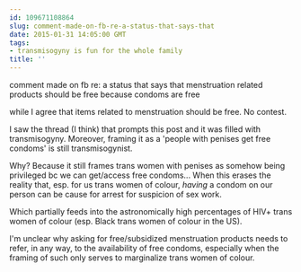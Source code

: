 ```yaml
---
id: 109671108864
slug: comment-made-on-fb-re-a-status-that-says-that
date: 2015-01-31 14:05:00 GMT
tags:
- transmisogyny is fun for the whole family
title: ''
---
```

comment made on fb re: a status that says that menstruation related products should be free because condoms are free

while I agree that items related to menstruation should be free. No contest.

I saw the thread (I think) that prompts this post and it was filled with transmisogyny. Moreover, framing it as a 'people with penises get free condoms' is still transmisogynist.

Why? Because it still frames trans women with penises as somehow being privileged bc we can get/access free condoms... When this erases the reality that, esp. for us trans women of colour, _having_ a condom on our person can be cause for arrest for suspicion of sex work. 

Which partially feeds into the astronomically high percentages of HIV+ trans women of colour (esp. Black trans women of colour in the US). 

I'm unclear why asking for free/subsidized menstruation products needs to refer, in any way, to the availability of free condoms, especially when the framing of such only serves to marginalize trans women of colour.